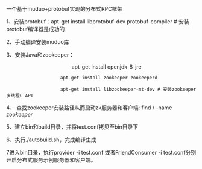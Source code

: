 一个基于muduo+protobuf实现的分布式RPC框架

1、安装protobuf：apt-get install libprotobuf-dev protobuf-compiler  # 安装protobuf编译器是成功的

2、手动编译安装muduo库

3、安装Java和zookeeper：

                                            apt-get install openjdk-8-jre 

                        apt-get install zookeeper zookeeperd
    
                        apt-get install libzookeeper-mt-dev # 安装zookeeper多线程C API

4、 查找zookeeper安装路径从而启动zk服务器和客户端: find / -name *zookeeper*



5、建立bin和build目录，并将test.conf拷贝至bin目录下

6、执行./autobuild.sh，完成编译生成

7进入bin目录，执行provider -i test.conf 或者FriendConsumer -i test.conf分别开启分布式服务示例服务器和客户端。
